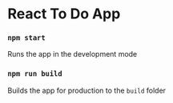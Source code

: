 # React To Do App

### `npm start`
Runs the app in the development mode

### `npm run build`

Builds the app for production to the `build` folder
